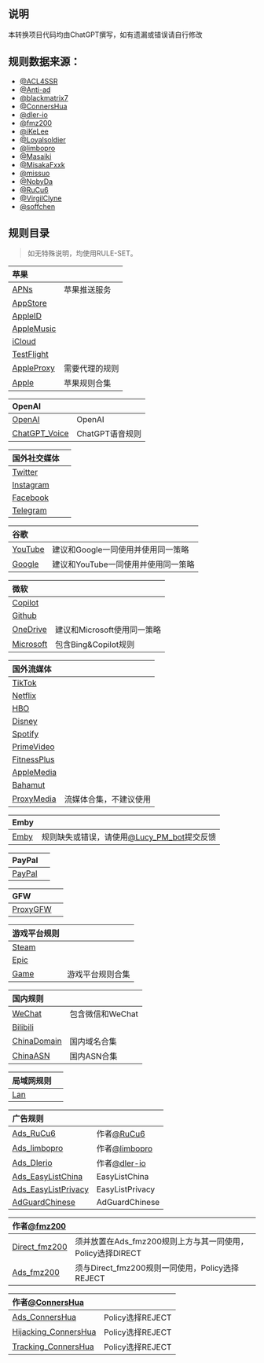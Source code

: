 ## 说明

本转换项目代码均由ChatGPT撰写，如有遗漏或错误请自行修改

## 规则数据来源：

- [@ACL4SSR](https://github.com/ACL4SSR/ACL4SSR/tree/master)
- [@Anti-ad](https://github.com/privacy-protection-tools/anti-AD)
- [@blackmatrix7](https://github.com/blackmatrix7/ios_rule_script/tree/master/rule)
- [@ConnersHua](https://github.com/ConnersHua/RuleGo/tree/master)
- [@dler-io](https://github.com/dler-io/Rules)
- [@fmz200](https://github.com/fmz200)
- [@iKeLee](https://gitlab.com/lodepuly/vpn_tool)
- [@Loyalsoldier](https://github.com/Loyalsoldier/geoip)
- [@limbopro](https://github.com/limbopro/Adblock4limbo)
- [@Masaiki](https://github.com/Masaiki/GeoIP2-CN)
- [@MisakaFxxk](https://github.com/MisakaFxxk/MisakaF_Subconverter)
- [@missuo](https://github.com/missuo/ASN-China)
- [@NobyDa](https://github.com/NobyDa)
- [@RuCu6](https://github.com/RuCu6/QuanX)
- [@VirgilClyne](https://github.com/VirgilClyne)
- [@soffchen](https://github.com/soffchen/GeoIP2-CN)


规则目录
---

> 如无特殊说明，均使用RULE-SET。

| 苹果  |  |
| :---- | ---- |
| [APNs](https://github.com/Repcz/Tool/raw/X/Loon/Rules/APNs.list) | 苹果推送服务 | 
| [AppStore](https://github.com/Repcz/Tool/raw/X/Loon/Rules/AppStore.list) |  |
| [AppleID](https://github.com/Repcz/Tool/raw/X/Loon/Rules/AppleID.list) |  |
| [AppleMusic](https://github.com/Repcz/Tool/raw/X/Loon/Rules/AppleMusic.list) |  |
| [iCloud](https://github.com/Repcz/Tool/raw/X/Loon/Rules/iCloud.list) |  |
| [TestFlight](https://github.com/Repcz/Tool/raw/X/Loon/Rules/TestFlight.list) |  |
| [AppleProxy](https://github.com/Repcz/Tool/raw/X/Loon/Rules/AppleProxy.list) | 需要代理的规则 |
| [Apple](https://github.com/Repcz/Tool/raw/X/Loon/Rules/Apple.list) | 苹果规则合集 | 

| OpenAI  |  |
| :---- | ---- |
| [OpenAI](https://github.com/Repcz/Tool/raw/X/Loon/Rules/OpenAI.list) | OpenAI | 
| [ChatGPT_Voice](https://github.com/Repcz/Tool/raw/X/Loon/Rules/ChatGPT_Voice.list) | ChatGPT语音规则 | 

| 国外社交媒体  |  |
| :---- | ---- |
| [Twitter](https://github.com/Repcz/Tool/raw/X/Loon/Rules/Twitter.list) | |
| [Instagram](https://github.com/Repcz/Tool/raw/X/Loon/Rules/Instagram.list) | |
| [Facebook](https://github.com/Repcz/Tool/raw/X/Loon/Rules/Facebook.list) | |
| [Telegram](https://github.com/Repcz/Tool/raw/X/Loon/Rules/Telegram.list) | |

| 谷歌  |  |
| :---- | ---- |
| [YouTube](https://github.com/Repcz/Tool/raw/X/Loon/Rules/YouTube.list) |建议和Google一同使用并使用同一策略 |
| [Google](https://github.com/Repcz/Tool/raw/X/Loon/Rules/Google.list) |建议和YouTube一同使用并使用同一策略 |

| 微软  |  |
| :---- | ---- |
| [Copilot](https://github.com/Repcz/Tool/raw/X/Loon/Rules/Copilot.list) | |
| [Github](https://github.com/Repcz/Tool/raw/X/Loon/Rules/Github.list) | |
| [OneDrive](https://github.com/Repcz/Tool/raw/X/Loon/Rules/OneDrive.list) |建议和Microsoft使用同一策略 |
| [Microsoft](https://github.com/Repcz/Tool/raw/X/Loon/Rules/Microsoft.list) |包含Bing&Copilot规则 |

| 国外流媒体  |  |
| :---- | ---- |
| [TikTok](https://github.com/Repcz/Tool/raw/X/Loon/Rules/TikTok.list) | |
| [Netflix](https://github.com/Repcz/Tool/raw/X/Loon/Rules/Netflix.list) | |
| [HBO](https://github.com/Repcz/Tool/raw/X/Loon/Rules/HBO.list) | |
| [Disney](https://github.com/Repcz/Tool/raw/X/Loon/Rules/Disney.list) | |
| [Spotify](https://github.com/Repcz/Tool/raw/X/Loon/Rules/Spotify.list) | |
| [PrimeVideo](https://github.com/Repcz/Tool/raw/X/Loon/Rules/PrimeVideo.list) | |
| [FitnessPlus](https://github.com/Repcz/Tool/raw/X/Loon/Rules/FitnessPlus.list) | |
| [AppleMedia](https://github.com/Repcz/Tool/raw/X/Loon/Rules/PrimeVideo.list) | |
| [Bahamut](https://github.com/Repcz/Tool/raw/X/Loon/Rules/Bahamut.list) | |
| [ProxyMedia](https://github.com/Repcz/Tool/raw/X/Loon/Rules/ProxyMedia.list) |流媒体合集，不建议使用 |

| Emby  |  |
| :---- | ---- |
| [Emby](https://github.com/Repcz/Tool/raw/X/Loon/Rules/Emby.list) |规则缺失或错误，请使用[@Lucy_PM_bot](https://t.me/Lucy_PM_bot)提交反馈 |

| PayPal  |  |
| :---- | ---- |
| [PayPal](https://github.com/Repcz/Tool/raw/X/Loon/Rules/PayPal.list) | |

| GFW  |  |
| :---- | ---- |
| [ProxyGFW](https://github.com/Repcz/Tool/raw/X/Loon/Rules/ProxyGFW.list) | |

| 游戏平台规则  |  |
| :---- | ---- |
| [Steam](https://github.com/Repcz/Tool/raw/X/Loon/Rules/Steam.list) | |
| [Epic](https://github.com/Repcz/Tool/raw/X/Loon/Rules/Epic.list) | |
| [Game](https://github.com/Repcz/Tool/raw/X/Loon/Rules/Game.list) |游戏平台规则合集 |

| 国内规则  |  |
| :---- | ---- |
| [WeChat](https://github.com/Repcz/Tool/raw/X/Loon/Rules/WeChat.list) |包含微信和WeChat |
| [Bilibili](https://github.com/Repcz/Tool/raw/X/Loon/Rules/Bilibili.list) | |
| [ChinaDomain](https://github.com/Repcz/Tool/raw/X/Loon/Rules/ChinaDomain.list) |国内域名合集 |
| [ChinaASN](https://github.com/Repcz/Tool/raw/X/Loon/Rules/ChinaASN.list) |国内ASN合集 |

| 局域网规则  |  |
| :---- | ---- |
| [Lan](https://github.com/Repcz/Tool/raw/X/Loon/Rules/Lan.list) ||

| 广告规则  |  |
| :---- | ---- |
| [Ads_RuCu6](https://github.com/Repcz/Tool/raw/X/Loon/Rules/Ads_RuCu6.list) |作者[@RuCu6](https://github.com/RuCu6/QuanX) |
| [Ads_limbopro](https://github.com/Repcz/Tool/raw/X/Loon/Rules/Ads_limbopro.list) |作者[@limbopro](https://github.com/limbopro/Adblock4limbo)  |
| [Ads_Dlerio](https://github.com/Repcz/Tool/raw/X/Loon/Rules/Ads_Dlerio.list) |作者[@dler-io](https://github.com/dler-io/Rules)  |
| [Ads_EasyListChina](https://github.com/Repcz/Tool/raw/X/Loon/Rules/Ads_EasyListChina.list) |EasyListChina |
| [Ads_EasyListPrivacy](https://github.com/Repcz/Tool/raw/X/Loon/Rules/Ads_EasyListPrivacy.list) |EasyListPrivacy |
| [AdGuardChinese](https://github.com/Repcz/Tool/raw/X/Loon/Rules/AdGuardChinese.list) |AdGuardChinese |

| 作者[@fmz200](https://github.com/fmz200)  |  |
| :---- | ---- |
| [Direct_fmz200](https://github.com/Repcz/Tool/raw/X/Loon/Rules/Direct_fmz200.list) |须并放置在Ads_fmz200规则上方与其一同使用，Policy选择DIRECT |
| [Ads_fmz200](https://github.com/Repcz/Tool/raw/X/Loon/Rules/Ads_fmz200.list) |须与Direct_fmz200规则一同使用，Policy选择REJECT  |

| 作者[@ConnersHua](https://github.com/ConnersHua)   |  |
| :---- | ---- |
| [Ads_ConnersHua](https://github.com/Repcz/Tool/raw/X/Loon/Rules/Ads_ConnersHua.list) |Policy选择REJECT |
| [Hijacking_ConnersHua](https://github.com/Repcz/Tool/raw/X/Loon/Rules/Hijacking_ConnersHua.list) |Policy选择REJECT |
| [Tracking_ConnersHua](https://github.com/Repcz/Tool/raw/X/Loon/Rules/Tracking_ConnersHua.list) | Policy选择REJECT|
